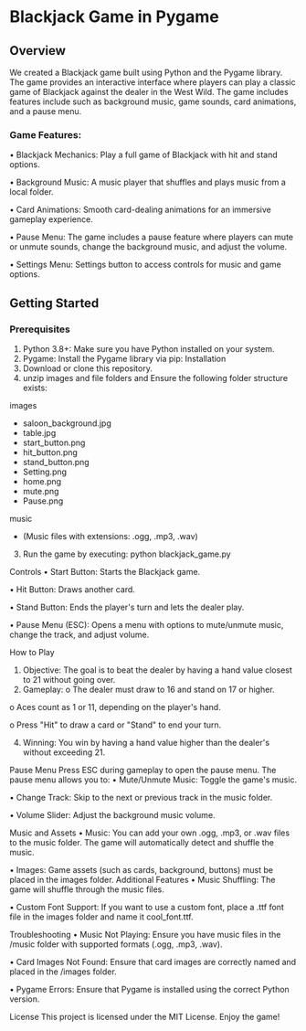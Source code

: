 # Blackjack Game in Pygame

## Overview

We created a Blackjack game built using Python and the Pygame library. The game provides an interactive interface where players can play a classic game of Blackjack against the dealer in the West Wild. The game includes features include such as background music, game sounds, card animations, and a pause menu.

### Game Features:
•	Blackjack Mechanics: Play a full game of Blackjack with hit and stand options.

•	Background Music: A music player that shuffles and plays music from a local folder.

•	Card Animations: Smooth card-dealing animations for an immersive gameplay experience.

•	Pause Menu: The game includes a pause feature where players can mute or unmute sounds, change the background music, and adjust the volume.

•	Settings Menu: Settings button to access controls for music and game options.

## Getting Started

### Prerequisites
1.	Python 3.8+: Make sure you have Python installed on your system.
2.	Pygame: Install the Pygame library via pip:
Installation
1.	Download or clone this repository.
2.	unzip images and file folders and Ensure the following folder structure exists:

images
   - saloon_background.jpg
   - table.jpg
   - start_button.png
   - hit_button.png
   - stand_button.png
   - Setting.png
   - home.png
   - mute.png
   - Pause.png

music
   - (Music files with extensions: .ogg, .mp3, .wav)

3.	Run the game by executing:
python blackjack_game.py

Controls
•	Start Button: Starts the Blackjack game.

•	Hit Button: Draws another card.

•	Stand Button: Ends the player's turn and lets the dealer play.

•	Pause Menu (ESC): Opens a menu with options to mute/unmute music, change the track, and adjust volume.

How to Play
1.	Objective: The goal is to beat the dealer by having a hand value closest to 21 without going over.
2.	Gameplay:
o	The dealer must draw to 16 and stand on 17 or higher.

o	Aces count as 1 or 11, depending on the player's hand.

o	Press "Hit" to draw a card or "Stand" to end your turn.

4.	Winning: You win by having a hand value higher than the dealer's without exceeding 21.
   
Pause Menu
Press ESC during gameplay to open the pause menu. The pause menu allows you to:
•	Mute/Unmute Music: Toggle the game's music.

•	Change Track: Skip to the next or previous track in the music folder.

•	Volume Slider: Adjust the background music volume.

Music and Assets
•	Music: You can add your own .ogg, .mp3, or .wav files to the music folder. The game will automatically detect and shuffle the music.

•	Images: Game assets (such as cards, background, buttons) must be placed in the images folder.
Additional Features
•	Music Shuffling: The game will shuffle through the music files.

•	Custom Font Support: If you want to use a custom font, place a .ttf font file in the images folder and name it cool_font.ttf.

Troubleshooting
•	Music Not Playing: Ensure you have music files in the /music folder with supported formats (.ogg, .mp3, .wav).

•	Card Images Not Found: Ensure that card images are correctly named and placed in the /images folder.

•	Pygame Errors: Ensure that Pygame is installed using the correct Python version.

License
This project is licensed under the MIT License.
Enjoy the game!
